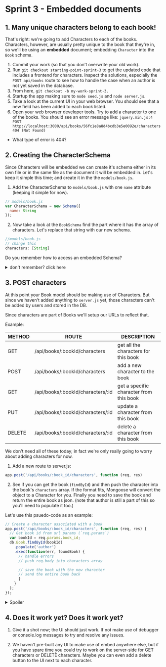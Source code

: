 # Sprint 3 - Embedded documents

## 1. Many unique characters belong to each book!

That's right: we're going to add Characters to each of the books.
Characters, however, are usually pretty unique to the book that they're in, so we'll be using an **embedded** document; embedding `Character` into the `Book` schema.  

1. Commit your work (so that you don't overwrite your old work).
2. Run `git checkout starting-point-sprint-3` to get the updated code that includes a frontend for characters. Inspect the solutions, especially the `POST api/books` route to see how to handle the case when an author is not yet saved in the database.
2. From here, `git checkout -b my-work-sprint-3.`
3. Startup the app making sure to `node seed.js` and `node server.js`.  
4. Take a look at the current UI in your web browser.  You should see that a new field has been added to each book listed.
5. Open your web browser developer tools.  Try to add a character to one of the books.  You should see an error message like: `jquery.min.js:4 POST http://localhost:3000/api/books/56fc1e8a8d4bcdb3e5e0092e/characters 404 (Not Found)`
  * What type of error is 404?


## 2. Creating the CharacterSchema

Since Characters will be embedded we can create it's schema either in its own file or in the same file as the document it will be embedded in.  Let's keep it simple this time; and create it in the the `models/book.js`.  

1. Add the CharacterSchema to `models/book.js` with one `name` attribute (keeping it simple for now).

  ```js
  // models/book.js
  var CharacterSchema = new Schema({
    name: String
  });
  ```

2. Now take a look at the `BookSchema` find the part where it has the array of characters.  Let's replace that string with our new schema.

  ```js
  //models/book.js
  // change this
  characters: [String]
  ```

  Do you remember how to access an embedded Schema?  

  <details><summary>don't remember?  click here</summary>

    characters: [CharacterSchema]  // for multiple embedded items in an array
    mainCharacter: CharacterSchema // if you want one embedded item

  </details>




## 3. POST characters

At this point your Book model should be making use of Characters.  But since we haven't added anything to `server.js` yet, those characters can't be added by users and stored in the DB.

Since characters are part of Books we'll setup our URLs to reflect that.  

Example:

| METHOD  | ROUTE   | DESCRIPTION |
| ------- | --------------------------| ----------------|
| GET     | /api/books/:bookId/characters | get all the characters for this book |
| POST    | /api/books/:bookId/characters | add a new character to the book      |
| GET     | /api/books/:bookId/characters/:id | get a specific character from this book |
| PUT     | /api/books/:bookId/characters/:id | update a  character from this book |
| DELETE  | /api/books/:bookId/characters/:id | delete a character from this book |


We don't need all of these today; in fact we're only really going to worry about adding characters for now.


1. Add a new route to server.js:

  ```js
  app.post('/api/books/:book_id/characters', function (req, res)
  ```


2. See if you can get the book (`findById`) and then push the character into the book's `characters` array.  If the format fits, Mongoose will convert the object to a Character for you.  Finally you need to save the book and return the entire book as json.  (note that author is still a part of this so you'll need to populate it too.)

  Let's use this psuedo-code as an example:

  ```js
  // Create a character associated with a book
  app.post('/api/books/:book_id/characters', function (req, res) {
    // Get book id from url params (`req.params`)
    var bookId = req.params.book_id;
    db.Book.findById(bookId)
      .populate('author')
      .exec(function(err, foundBook) {
        // handle errors
        // push req.body into characters array

        // save the book with the new character
        // send the entire book back
        }
      }
    );
  });
  ```



  <details><summary>Spoiler</summary>

     // Create a character associated with a book
     app.post('/api/books/:book_id/characters', function (req, res) {
       // Get book id from url params (`req.params`)
       var bookId = req.params.book_id;
       db.Book.findById(bookId)
         .populate('author') // Reference to author
         // now we can worry about saving that character
         .exec(function(err, foundBook) {
           console.log(foundBook);
           if (err) {
             res.status(500).json({error: err.message});
           } else if (foundBook === null) {
             // Is this the same as checking if the foundBook is undefined?
             res.status(404).json({error: "No Book found by this ID"});
           } else {
             // push character into characters array
             foundBook.characters.push(req.body);
             // save the book with the new character
             foundBook.save();
             res.status(201).json(foundBook);
           }
         }
       );
     });

  </details>


## 4. Does it work yet?  Does it work yet?

1. Give it a shot now; the UI should just work.  If not make use of debugger or console.log messages to try and resolve any issues.  

2. We haven't pre-built any UI to make use of embed anywhere else, but if you have spare time you could try to work on the server-side for GET characters or DELETE characters.  Maybe you can even add a delete button to the UI next to each character.  
